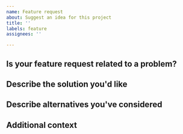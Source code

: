 ```yaml
---
name: Feature request
about: Suggest an idea for this project
title: ''
labels: feature
assignees: ''

---
```

<!--
This issue tracker for bug reports and feature requests only.

  * Please open a support ticket on https://help.rubygems.org if your issue is related your rubygems.org
    account or you need help using the site.
  * Please submit a report using https://hackerone.com/rubygems if you are reporting a security vulnerability.
--->

## Is your feature request related to a problem?
<!-- A clear and concise description of what the problem is. Ex. I'm always frustrated when [...] -->

## Describe the solution you'd like
<!-- A clear and concise description of what you want to happen.  -->

## Describe alternatives you've considered
<!-- A clear and concise description of any alternative solutions or features you've considered. -->

## Additional context
<!-- Add any other context or screenshots about the feature request here.-->
